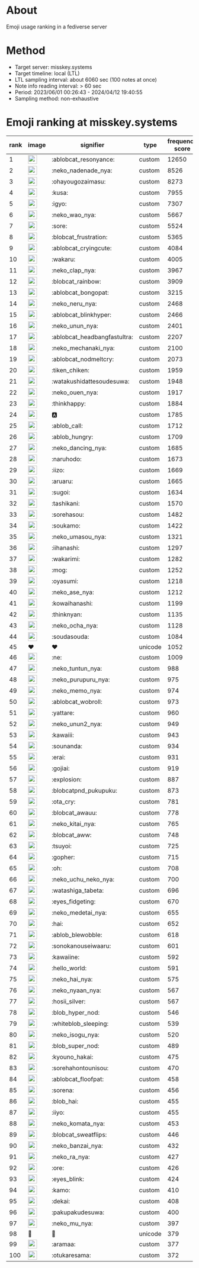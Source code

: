 # About
Emoji usage ranking in a fediverse server

# Method
- Target server: misskey.systems
- Target timeline: local (LTL)
- LTL sampling interval: about 6060 sec (100 notes at once)
- Note info reading interval: > 60 sec
- Period: 2023/06/01 00:26:43 - 2024/04/12 19:40:55 
- Sampling method: non-exhaustive

# Emoji ranking at misskey.systems

|rank|image|signifier|type|frequency score|
|----|----|----|----|----|
|1|<img height="24" src="https://misskey.systems/emoji/ablobcat_resonyance.webp">|:ablobcat_resonyance:|custom|12650|
|2|<img height="24" src="https://misskey.systems/emoji/neko_nadenade_nya.webp">|:neko_nadenade_nya:|custom|8526|
|3|<img height="24" src="https://misskey.systems/emoji/ohayougozaimasu.webp">|:ohayougozaimasu:|custom|8273|
|4|<img height="24" src="https://misskey.systems/emoji/kusa.webp">|:kusa:|custom|7955|
|5|<img height="24" src="https://misskey.systems/emoji/igyo.webp">|:igyo:|custom|7307|
|6|<img height="24" src="https://misskey.systems/emoji/neko_wao_nya.webp">|:neko_wao_nya:|custom|5667|
|7|<img height="24" src="https://misskey.systems/emoji/sore.webp">|:sore:|custom|5524|
|8|<img height="24" src="https://misskey.systems/emoji/blobcat_frustration.webp">|:blobcat_frustration:|custom|5365|
|9|<img height="24" src="https://misskey.systems/emoji/ablobcat_cryingcute.webp">|:ablobcat_cryingcute:|custom|4084|
|10|<img height="24" src="https://misskey.systems/emoji/wakaru.webp">|:wakaru:|custom|4005|
|11|<img height="24" src="https://misskey.systems/emoji/neko_clap_nya.webp">|:neko_clap_nya:|custom|3967|
|12|<img height="24" src="https://misskey.systems/emoji/blobcat_rainbow.webp">|:blobcat_rainbow:|custom|3909|
|13|<img height="24" src="https://misskey.systems/emoji/ablobcat_bongopat.webp">|:ablobcat_bongopat:|custom|3215|
|14|<img height="24" src="https://misskey.systems/emoji/neko_neru_nya.webp">|:neko_neru_nya:|custom|2468|
|15|<img height="24" src="https://misskey.systems/emoji/ablobcat_blinkhyper.webp">|:ablobcat_blinkhyper:|custom|2466|
|16|<img height="24" src="https://misskey.systems/emoji/neko_unun_nya.webp">|:neko_unun_nya:|custom|2401|
|17|<img height="24" src="https://misskey.systems/emoji/ablobcat_headbangfastultra.webp">|:ablobcat_headbangfastultra:|custom|2207|
|18|<img height="24" src="https://misskey.systems/emoji/neko_mechanaki_nya.webp">|:neko_mechanaki_nya:|custom|2100|
|19|<img height="24" src="https://misskey.systems/emoji/ablobcat_nodmeltcry.webp">|:ablobcat_nodmeltcry:|custom|2073|
|20|<img height="24" src="https://misskey.systems/emoji/tiken_chiken.webp">|:tiken_chiken:|custom|1959|
|21|<img height="24" src="https://misskey.systems/emoji/watakushidattesoudesuwa.webp">|:watakushidattesoudesuwa:|custom|1948|
|22|<img height="24" src="https://misskey.systems/emoji/neko_ouen_nya.webp">|:neko_ouen_nya:|custom|1917|
|23|<img height="24" src="https://misskey.systems/emoji/thinkhappy.webp">|:thinkhappy:|custom|1884|
|24|<img height="24" src="https://misskey.systems/emoji/a.webp">|:a:|custom|1785|
|25|<img height="24" src="https://misskey.systems/emoji/ablob_call.webp">|:ablob_call:|custom|1712|
|26|<img height="24" src="https://misskey.systems/emoji/ablob_hungry.webp">|:ablob_hungry:|custom|1709|
|27|<img height="24" src="https://misskey.systems/emoji/neko_dancing_nya.webp">|:neko_dancing_nya:|custom|1685|
|28|<img height="24" src="https://misskey.systems/emoji/naruhodo.webp">|:naruhodo:|custom|1673|
|29|<img height="24" src="https://misskey.systems/emoji/iizo.webp">|:iizo:|custom|1669|
|30|<img height="24" src="https://misskey.systems/emoji/aruaru.webp">|:aruaru:|custom|1665|
|31|<img height="24" src="https://misskey.systems/emoji/sugoi.webp">|:sugoi:|custom|1634|
|32|<img height="24" src="https://misskey.systems/emoji/tashikani.webp">|:tashikani:|custom|1570|
|33|<img height="24" src="https://misskey.systems/emoji/sorehasou.webp">|:sorehasou:|custom|1482|
|34|<img height="24" src="https://misskey.systems/emoji/soukamo.webp">|:soukamo:|custom|1422|
|35|<img height="24" src="https://misskey.systems/emoji/neko_umasou_nya.webp">|:neko_umasou_nya:|custom|1321|
|36|<img height="24" src="https://misskey.systems/emoji/iihanashi.webp">|:iihanashi:|custom|1297|
|37|<img height="24" src="https://misskey.systems/emoji/wakarimi.webp">|:wakarimi:|custom|1282|
|38|<img height="24" src="https://misskey.systems/emoji/mog.webp">|:mog:|custom|1252|
|39|<img height="24" src="https://misskey.systems/emoji/oyasumi.webp">|:oyasumi:|custom|1218|
|40|<img height="24" src="https://misskey.systems/emoji/neko_ase_nya.webp">|:neko_ase_nya:|custom|1212|
|41|<img height="24" src="https://misskey.systems/emoji/kowaihanashi.webp">|:kowaihanashi:|custom|1199|
|42|<img height="24" src="https://misskey.systems/emoji/thinknyan.webp">|:thinknyan:|custom|1135|
|43|<img height="24" src="https://misskey.systems/emoji/neko_ocha_nya.webp">|:neko_ocha_nya:|custom|1128|
|44|<img height="24" src="https://misskey.systems/emoji/soudasouda.webp">|:soudasouda:|custom|1084|
|45|❤|❤|unicode|1052|
|46|<img height="24" src="https://misskey.systems/emoji/ne.webp">|:ne:|custom|1009|
|47|<img height="24" src="https://misskey.systems/emoji/neko_tuntun_nya.webp">|:neko_tuntun_nya:|custom|988|
|48|<img height="24" src="https://misskey.systems/emoji/neko_purupuru_nya.webp">|:neko_purupuru_nya:|custom|975|
|49|<img height="24" src="https://misskey.systems/emoji/neko_memo_nya.webp">|:neko_memo_nya:|custom|974|
|50|<img height="24" src="https://misskey.systems/emoji/ablobcat_wobroll.webp">|:ablobcat_wobroll:|custom|973|
|51|<img height="24" src="https://misskey.systems/emoji/yattare.webp">|:yattare:|custom|960|
|52|<img height="24" src="https://misskey.systems/emoji/neko_unun2_nya.webp">|:neko_unun2_nya:|custom|949|
|53|<img height="24" src="https://misskey.systems/emoji/kawaiii.webp">|:kawaiii:|custom|943|
|54|<img height="24" src="https://misskey.systems/emoji/sounanda.webp">|:sounanda:|custom|934|
|55|<img height="24" src="https://misskey.systems/emoji/erai.webp">|:erai:|custom|931|
|56|<img height="24" src="https://misskey.systems/emoji/gojiai.webp">|:gojiai:|custom|919|
|57|<img height="24" src="https://misskey.systems/emoji/explosion.webp">|:explosion:|custom|887|
|58|<img height="24" src="https://misskey.systems/emoji/blobcatpnd_pukupuku.webp">|:blobcatpnd_pukupuku:|custom|873|
|59|<img height="24" src="https://misskey.systems/emoji/ota_cry.webp">|:ota_cry:|custom|781|
|60|<img height="24" src="https://misskey.systems/emoji/blobcat_awauu.webp">|:blobcat_awauu:|custom|778|
|61|<img height="24" src="https://misskey.systems/emoji/neko_kitai_nya.webp">|:neko_kitai_nya:|custom|765|
|62|<img height="24" src="https://misskey.systems/emoji/blobcat_aww.webp">|:blobcat_aww:|custom|748|
|63|<img height="24" src="https://misskey.systems/emoji/tsuyoi.webp">|:tsuyoi:|custom|725|
|64|<img height="24" src="https://misskey.systems/emoji/gopher.webp">|:gopher:|custom|715|
|65|<img height="24" src="https://misskey.systems/emoji/oh.webp">|:oh:|custom|708|
|66|<img height="24" src="https://misskey.systems/emoji/neko_uchu_neko_nya.webp">|:neko_uchu_neko_nya:|custom|700|
|67|<img height="24" src="https://misskey.systems/emoji/watashiga_tabeta.webp">|:watashiga_tabeta:|custom|696|
|68|<img height="24" src="https://misskey.systems/emoji/eyes_fidgeting.webp">|:eyes_fidgeting:|custom|670|
|69|<img height="24" src="https://misskey.systems/emoji/neko_medetai_nya.webp">|:neko_medetai_nya:|custom|655|
|70|<img height="24" src="https://misskey.systems/emoji/hai.webp">|:hai:|custom|652|
|71|<img height="24" src="https://misskey.systems/emoji/ablob_blewobble.webp">|:ablob_blewobble:|custom|618|
|72|<img height="24" src="https://misskey.systems/emoji/sonokanouseiwaaru.webp">|:sonokanouseiwaaru:|custom|601|
|73|<img height="24" src="https://misskey.systems/emoji/kawaiine.webp">|:kawaiine:|custom|592|
|74|<img height="24" src="https://misskey.systems/emoji/hello_world.webp">|:hello_world:|custom|591|
|75|<img height="24" src="https://misskey.systems/emoji/neko_hai_nya.webp">|:neko_hai_nya:|custom|575|
|76|<img height="24" src="https://misskey.systems/emoji/neko_nyaan_nya.webp">|:neko_nyaan_nya:|custom|567|
|77|<img height="24" src="https://misskey.systems/emoji/hosii_silver.webp">|:hosii_silver:|custom|567|
|78|<img height="24" src="https://misskey.systems/emoji/blob_hyper_nod.webp">|:blob_hyper_nod:|custom|546|
|79|<img height="24" src="https://misskey.systems/emoji/whiteblob_sleeping.webp">|:whiteblob_sleeping:|custom|539|
|80|<img height="24" src="https://misskey.systems/emoji/neko_isogu_nya.webp">|:neko_isogu_nya:|custom|520|
|81|<img height="24" src="https://misskey.systems/emoji/blob_super_nod.webp">|:blob_super_nod:|custom|489|
|82|<img height="24" src="https://misskey.systems/emoji/kyouno_hakai.webp">|:kyouno_hakai:|custom|475|
|83|<img height="24" src="https://misskey.systems/emoji/sorehahontounisou.webp">|:sorehahontounisou:|custom|470|
|84|<img height="24" src="https://misskey.systems/emoji/ablobcat_floofpat.webp">|:ablobcat_floofpat:|custom|458|
|85|<img height="24" src="https://misskey.systems/emoji/sorena.webp">|:sorena:|custom|456|
|86|<img height="24" src="https://misskey.systems/emoji/blob_hai.webp">|:blob_hai:|custom|455|
|87|<img height="24" src="https://misskey.systems/emoji/iiyo.webp">|:iiyo:|custom|455|
|88|<img height="24" src="https://misskey.systems/emoji/neko_komata_nya.webp">|:neko_komata_nya:|custom|453|
|89|<img height="24" src="https://misskey.systems/emoji/blobcat_sweatflips.webp">|:blobcat_sweatflips:|custom|446|
|90|<img height="24" src="https://misskey.systems/emoji/neko_banzai_nya.webp">|:neko_banzai_nya:|custom|432|
|91|<img height="24" src="https://misskey.systems/emoji/neko_ra_nya.webp">|:neko_ra_nya:|custom|427|
|92|<img height="24" src="https://misskey.systems/emoji/ore.webp">|:ore:|custom|426|
|93|<img height="24" src="https://misskey.systems/emoji/eyes_blink.webp">|:eyes_blink:|custom|424|
|94|<img height="24" src="https://misskey.systems/emoji/kamo.webp">|:kamo:|custom|410|
|95|<img height="24" src="https://misskey.systems/emoji/dekai.webp">|:dekai:|custom|408|
|96|<img height="24" src="https://misskey.systems/emoji/pakupakudesuwa.webp">|:pakupakudesuwa:|custom|400|
|97|<img height="24" src="https://misskey.systems/emoji/neko_mu_nya.webp">|:neko_mu_nya:|custom|397|
|98|🎉|🎉|unicode|379|
|99|<img height="24" src="https://misskey.systems/emoji/aramaa.webp">|:aramaa:|custom|377|
|100|<img height="24" src="https://misskey.systems/emoji/otukaresama.webp">|:otukaresama:|custom|372|
